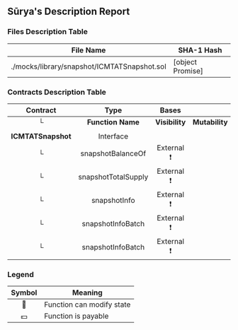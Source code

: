 ## Sūrya's Description Report

### Files Description Table


|  File Name  |  SHA-1 Hash  |
|-------------|--------------|
| ./mocks/library/snapshot/ICMTATSnapshot.sol | [object Promise] |


### Contracts Description Table


|  Contract  |         Type        |       Bases      |                  |                 |
|:----------:|:-------------------:|:----------------:|:----------------:|:---------------:|
|     └      |  **Function Name**  |  **Visibility**  |  **Mutability**  |  **Modifiers**  |
||||||
| **ICMTATSnapshot** | Interface |  |||
| └ | snapshotBalanceOf | External ❗️ |   |NO❗️ |
| └ | snapshotTotalSupply | External ❗️ |   |NO❗️ |
| └ | snapshotInfo | External ❗️ |   |NO❗️ |
| └ | snapshotInfoBatch | External ❗️ |   |NO❗️ |
| └ | snapshotInfoBatch | External ❗️ |   |NO❗️ |


### Legend

|  Symbol  |  Meaning  |
|:--------:|-----------|
|    🛑    | Function can modify state |
|    💵    | Function is payable |
